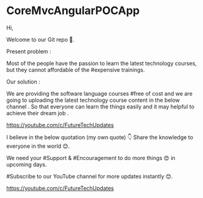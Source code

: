 # CoreMvcAngularPOCApp

Hi, 

Welcome to our Git repo 🙏. 

Present problem :

Most of the people have the passion to learn the latest technology courses, but they cannot affordable of the #expensive trainings. 

Our solution :

We are providing the software language courses #free of cost and we are going to uploading the latest technology course content in the below channel . So that everyone can learn the things easily and it may helpful to achieve their dream job .

https://youtube.com/c/FutureTechUpdates 

I believe in the below quotation (my own quote) 👇
Share the knowledge to everyone in the world 😊. 


We need your #Support & #Encouragement to do more things 😍 in upcoming days.

#Subscribe to our YouTube channel for more updates instantly 😊. 

https://youtube.com/c/FutureTechUpdates 

